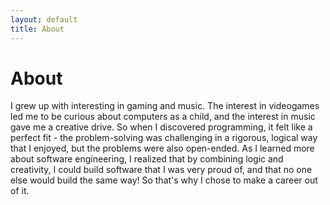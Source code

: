 ```yaml
---
layout: default
title: About 
---
```


# About 

I grew up with interesting in gaming and music. The interest in videogames led me to be curious about computers as a child, and the interest in music gave me a creative drive. So when I discovered programming, it felt like a perfect fit - the problem-solving was challenging in a rigorous, logical way that I enjoyed, but the problems were also open-ended. As I learned more about software engineering, I realized that by combining logic and creativity, I could build software that I was very proud of, and that no one else would build the same way! So that's why I chose to make a career out of it. 
